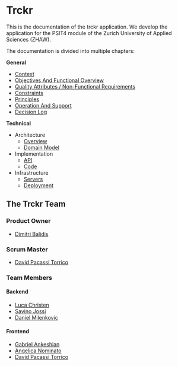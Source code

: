 # Trckr

This is the documentation of the trckr application. We develop the application for the PSIT4 module of the Zurich University of Applied Sciences (ZHAW).

The documentation is divided into multiple chapters:

**General**

* [Context](./doc/general/context.md)
* [Objectives And Functional Overview](./doc/general/objectives.md)
* [Quality Attributes / Non-Functional Requirements](./doc/general/quality_attributes.md)
* [Constraints](./doc/general/constraints.md)
* [Principles](./doc/general/principles.md)
* [Operation And Support](./doc/general/operation_support.md)
* [Decision Log](./doc/general/decision_log.md)

**Technical**

* Architecture
  * [Overview](./doc/technical/architecture/architecture.md)
  * [Domain Model](./doc/technical/architecture/domain_model.md)
* Implementation
  * [API](./doc/technical/implementation/api.md)
  * [Code](./doc/technical/implementation/code.md)
* Infrastructure
  * [Servers](./doc/technical/infrastructure/servers.md)
  * [Deployment](./doc/technical/infrastructure/deployment.md)

## The Trckr Team

### Product Owner

* [Dimitri Balidis](mailto:baliddim@students.zhaw.ch)

### Scrum Master

* [David Pacassi Torrico](mailto:pacasdav@students.zhaw.ch)

### Team Members

#### Backend

* [Luca Christen](mailto:chrisluc@students.zhaw.ch)
* [Savino Jossi](mailto:jossisav@students.zhaw.ch)
* [Daniel Milenkovic](mailto:milendan@students.zhaw.ch)

#### Frontend

* [Gabriel Ankeshian](mailto:ankesgab@students.zhaw.ch)
* [Angelica Nominato](mailto:moreiane@students.zhaw.ch)
* [David Pacassi Torrico](mailto:pacasdav@students.zhaw.ch)
